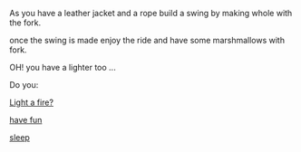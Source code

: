 As you have a leather jacket and a rope build a swing by making whole with the fork.

once the swing is made enjoy the ride and have some marshmallows with fork.

OH! you have a lighter too ...

Do you:

[Light a fire?](../light-fire/sprinkler/wonka-construction/wonka-construction.md)

[have fun](../light-fire/stop-drop-roll/stop-drop-roll.md)

[sleep](../sleep/marshmallows.md)


